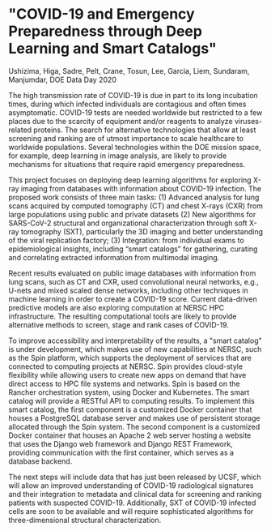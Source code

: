 "COVID-19 and Emergency Preparedness through Deep Learning and Smart Catalogs"
==============================================================================

Ushizima, Higa, Sadre, Pelt, Crane, Tosun, Lee, Garcia, Liem, Sundaram, Manjumdar, DOE Data Day 2020

The high transmission rate of COVID-19 is due in part to its long incubation times, during which infected individuals are contagious and often times asymptomatic. COVID-19 tests are needed worldwide but restricted to a few places due to the scarcity of equipment and/or reagents to analyze viruses-related proteins. The search for alternative technologies that allow at least screening and ranking are of utmost importance to scale healthcare to worldwide populations. Several technologies within the DOE mission space, for example, deep learning in image analysis, are likely to provide mechanisms for situations that require rapid emergency preparedness.

This project focuses on deploying deep learning algorithms for exploring X-ray imaging from databases with information about COVID-19 infection. The proposed work consists of three main tasks: (1) Advanced analysis for lung scans acquired by computed tomography (CT) and chest X-rays (CXR) from large populations using public and private datasets (2) New algorithms for SARS-CoV-2 structural and organizational characterization through soft X-ray tomography (SXT), particularly the 3D imaging and better understanding of the viral replication factory; (3) Integration: from individual exams to epidemiological insights, including “smart catalogs” for gathering, curating and correlating extracted information from multimodal imaging.

Recent results evaluated on public image databases with information from lung scans, such as CT and CXR, used convolutional neural networks, e.g., U-nets and mixed scaled dense networks, including other techniques in machine learning in order to create a COVID-19 score. Current data-driven predictive models are also exploring computation at NERSC HPC infrastructure. The resulting computational tools are likely to provide alternative methods to screen, stage and rank cases of COVID-19.

To improve accessibility and interpretability of the results, a "smart catalog" is under development, which makes use of new capabilities at NERSC, such as the Spin platform, which supports the deployment of services that are connected to computing projects at NERSC. Spin provides cloud-style flexibility while allowing users to create new apps on demand that have direct access to HPC file systems and networks. Spin is based on the Rancher orchestration system, using Docker and Kubernetes. The smart catalog will provide a RESTful API to computing results. To implement this smart catalog, the first component is a customized Docker container that houses a PostgreSQL database server and makes use of persistent storage allocated through the Spin system. The second component is a customized Docker container that houses an Apache 2 web server hosting a website that uses the Django web framework and Django REST Framework, providing communication with the first container, which serves as a database backend.

The next steps will include data that has just been released by UCSF, which will allow an improved understanding of COVID-19 radiological signatures and their integration to metadata and clinical data for screening and ranking patients with suspected COVID-19. Additionally, SXT of COVID-19 infected cells are soon to be available and will require sophisticated algorithms for three-dimensional structural characterization.
